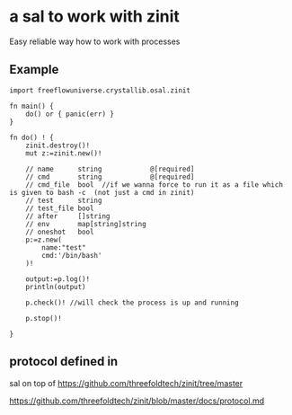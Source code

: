 # a sal to work with zinit

Easy reliable way how to work with processes


## Example

```golang
import freeflowuniverse.crystallib.osal.zinit

fn main() {
	do() or { panic(err) }
}

fn do() ! {
	zinit.destroy()!
	mut z:=zinit.new()!

	// name      string            @[required]
	// cmd       string            @[required]
	// cmd_file  bool  //if we wanna force to run it as a file which is given to bash -c  (not just a cmd in zinit)
	// test      string
	// test_file bool
	// after     []string
	// env       map[string]string
	// oneshot   bool
	p:=z.new(
		name:"test"
		cmd:'/bin/bash'
	)!

	output:=p.log()!
	println(output)

	p.check()! //will check the process is up and running

	p.stop()!

}

```

## protocol defined in


sal on top of https://github.com/threefoldtech/zinit/tree/master

https://github.com/threefoldtech/zinit/blob/master/docs/protocol.md